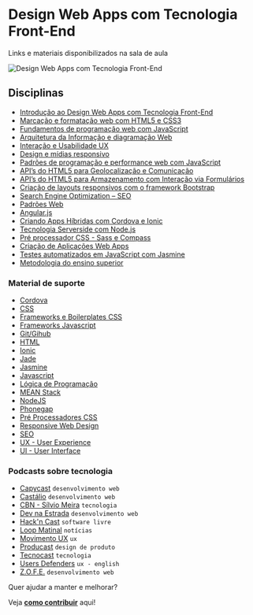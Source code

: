 # Design Web Apps com Tecnologia Front-End

Links e materiais disponibilizados na sala de aula

![Design Web Apps com Tecnologia Front-End](http://jonathanlima.com.br/design-web-app.jpg)

## Disciplinas

- [Introdução ao Design Web Apps com Tecnologia Front-End](disciplinas/introducao-design-webapps.md)
- [Marcação e formatação web com HTML5 e CSS3](disciplinas/html5-e-css3.md)
- [Fundamentos de programação web com JavaScript](disciplinas/javascript.md)
- [Arquitetura da Informação e diagramação Web](disciplinas/arquitetura-de-informacao.md)
- [Interação e Usabilidade UX](disciplinas/interacao-ux.md)
- [Design e mídias responsivo](disciplinas/design-responsivo.md)
- [Padrões de programação e performance web com JavaScript](disciplinas/padroes-javascript.md)
- [API’s do HTML5 para Geolocalização e Comunicação](disciplinas/api-geolocalizacao.md)
- [API’s do HTML5 para Armazenamento com Interação via Formulários](disciplinas/api-armazenamento.md)
- [Criação de layouts responsivos com o framework Bootstrap](disciplinas/bootstrap.md)
- [Search Engine Optimization – SEO](disciplinas/seo.md)
- [Padrões Web](disciplinas/padroes-web.md)
- [Angular.js](disciplinas/angular-js.md)
- [Criando Apps Híbridas com Cordova e Ionic](disciplinas/cordova-e-ionic.md)
- [Tecnologia Serverside com Node.js](disciplinas/node-js.md)
- [Pré processador CSS - Sass e Compass](disciplinas/sass-compass.md)
- [Criação de Aplicações Web Apps](disciplinas/aplicacoes-webapps.md)
- [Testes automatizados em JavaScript com Jasmine](disciplinas/jasmine.md)
- [Metodologia do ensino superior](disciplinas/tcc.md)

### Material de suporte

- [Cordova]()
- [CSS]()
- [Frameworks e Boilerplates CSS]()
- [Frameworks Javascript]()
- [Git/Gihub]()
- [HTML]()
- [Ionic]()
- [Jade]()
- [Jasmine]()
- [Javascript]()
- [Lógica de Programação]()
- [MEAN Stack]()
- [NodeJS]()
- [Phonegap]()
- [Pré Processadores CSS]()
- [Responsive Web Design]()
- [SEO]()
- [UX - User Experience]()
- [UI - User Interface]()

### Podcasts sobre tecnologia

- [Capycast](http://shipit.resultadosdigitais.com.br/) `desenvolvimento web`
- [Castálio](http://castalio.info/) `desenvolvimento web`
- [CBN - Sílvio Meira](http://cbn.globoradio.globo.com/colunas/bits-da-noite/BITS-DA-NOITE.htm) `tecnologia`
- [Dev na Estrada](http://devnaestrada.com.br/) `desenvolvimento web`
- [Hack'n Cast](http://hackncast.org/) `software livre`
- [Loop Matinal](http://loopmatinal.libsyn.com/) `notícias`
- [Movimento UX](http://movimentoux.com/) `ux`
- [Producast](https://soundcloud.com/producast) `design de produto`
- [Tecnocast](https://tecnoblog.net/categoria/podcast/) `tecnologia`
- [Users Defenders](http://userdefenders.com/) `ux - english`
- [Z.O.F.E.](http://zofe.com.br/) `desenvolvimento web`

Quer ajudar a manter e melhorar?

Veja [**como contribuir**](contribua.md) aqui!
